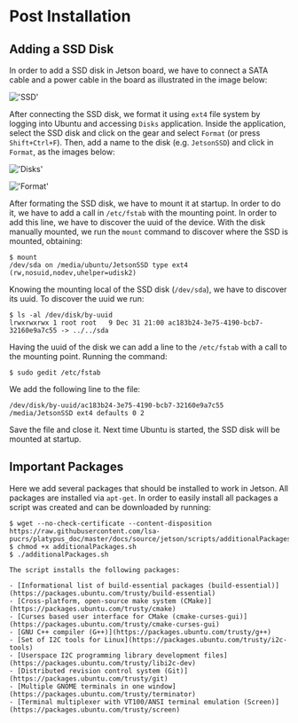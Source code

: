 # Post Installation

## Adding a SSD Disk

In order to add a SSD disk in Jetson board, we have to connect a SATA cable and a power cable in the board as illustrated in the image below:

!['SSD'](https://platypus-boats.readthedocs.io/en/latest/_images/connect_ssd.png)

After connecting the SSD disk, we format it using ``ext4`` file system by logging into Ubuntu and accessing ``Disks`` application. Inside the application, select the SSD disk and click on the gear and select ``Format`` (or press ``Shift+Ctrl+F``). Then, add a name to the disk (e.g. ``JetsonSSD``) and click in ``Format``, as the images below:

!['Disks'](https://platypus-boats.readthedocs.io/en/latest/_images/disks.png)

!['Format'](https://platypus-boats.readthedocs.io/en/latest/_images/format.png)

After formating the SSD disk, we have to mount it at startup. In order to do it, we have to add a call in ``/etc/fstab`` with the mounting point. In order to add this line, we have to discover the uuid of the device. With the disk manually mounted, we run the ``mount`` command to discover where the SSD is mounted, obtaining:

```
$ mount
/dev/sda on /media/ubuntu/JetsonSSD type ext4 (rw,nosuid,nodev,uhelper=udisk2)
```

Knowing the mounting local of the SSD disk (``/dev/sda``), we have to discover its uuid. To discover the uuid we run:

```
$ ls -al /dev/disk/by-uuid
lrwxrwxrwx 1 root root   9 Dec 31 21:00 ac183b24-3e75-4190-bcb7-32160e9a7c55 -> ../../sda
```

Having the uuid of the disk we can add a line to the ``/etc/fstab`` with a call to the mounting point. Running the command:

```
$ sudo gedit /etc/fstab
```

We add the following line to the file:

```
/dev/disk/by-uuid/ac183b24-3e75-4190-bcb7-32160e9a7c55 /media/JetsonSSD ext4 defaults 0 2
```

Save the file and close it. Next time Ubuntu is started, the SSD disk will be mounted at startup.

## Important Packages

Here we add several packages that should be installed to work in Jetson. All packages are installed via ``apt-get``. In order to easily install all packages a script was created and can be downloaded by running:

```
$ wget --no-check-certificate --content-disposition https://raw.githubusercontent.com/lsa-pucrs/platypus_doc/master/docs/source/jetson/scripts/additionalPackages.sh
$ chmod +x additionalPackages.sh
$ ./additionalPackages.sh

The script installs the following packages:

- [Informational list of build-essential packages (build-essential)](https://packages.ubuntu.com/trusty/build-essential)
- [Cross-platform, open-source make system (CMake)](https://packages.ubuntu.com/trusty/cmake)
- [Curses based user interface for CMake (cmake-curses-gui)](https://packages.ubuntu.com/trusty/cmake-curses-gui)
- [GNU C++ compiler (G++)](https://packages.ubuntu.com/trusty/g++)
- [Set of I2C tools for Linux](https://packages.ubuntu.com/trusty/i2c-tools)
- [Userspace I2C programming library development files](https://packages.ubuntu.com/trusty/libi2c-dev)
- [Distributed revision control system (Git)](https://packages.ubuntu.com/trusty/git)
- [Multiple GNOME terminals in one window](https://packages.ubuntu.com/trusty/terminator)
- [Terminal multiplexer with VT100/ANSI terminal emulation (Screen)](https://packages.ubuntu.com/trusty/screen)

